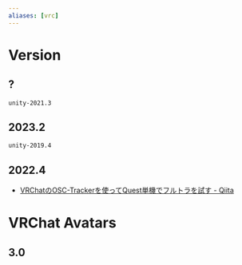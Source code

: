 ```yaml
---
aliases: [vrc]
---
```


# Version
## ?
`unity-2021.3`

## 2023.2
`unity-2019.4`

## 2022.4
- [VRChatのOSC-Trackerを使ってQuest単機でフルトラを試す - Qiita](https://qiita.com/taka7n/items/bbff147e253e64813cfb)

# VRChat Avatars
## 3.0

